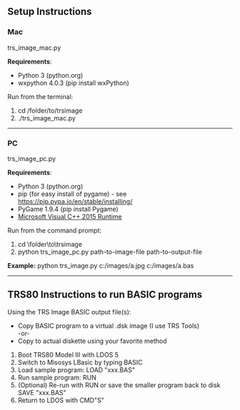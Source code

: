 ## Setup Instructions

### Mac
trs\_image_mac.py

**Requirements**:

* Python 3 (python.org)
* wxpython 4.0.3 (pip install wxPython)

Run from the terminal:

1. cd /folder/to/trsimage
2. ./trs_image_mac.py

---

### PC
trs\_image_pc.py

**Requirements**: 

* Python 3 (python.org)
* pip (for easy install of pygame) - see https://pip.pypa.io/en/stable/installing/
* PyGame 1.9.4 (pip install Pygame)
* [Microsoft Visual C++ 2015 Runtime](https://www.microsoft.com/en-us/download/details.aspx?id=53587)

Run from the command prompt:

1. cd \folder\to\trsimage
1. python trs_image_pc.py path-to-image-file path-to-output-file

**Example:**  python trs_image.py c:/images/a.jpg c:/images/a.bas

---

## TRS80 Instructions to run BASIC programs

Using the TRS Image BASIC output file(s):

* Copy BASIC program to a virtual .dsk image (I use TRS Tools)  
-or-  
* Copy to actual diskette using your favorite method

1. Boot TRS80 Model III with LDOS 5
2. Switch to Misosys LBasic by typing BASIC <Enter>
3. Load sample program: LOAD "xxx.BAS"
4. Run sample program: RUN
5. (Optional) Re-run with RUN or save the smaller program back to disk SAVE "xxx.BAS"
6. Return to LDOS with CMD"S"

